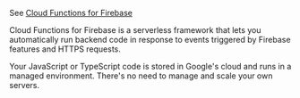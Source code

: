 See [Cloud Functions for Firebase](https://firebase.google.com/docs/functions)

Cloud Functions for Firebase is a serverless framework that lets you automatically run backend code in response to events triggered by Firebase features and HTTPS requests. 

Your JavaScript or TypeScript code is stored in Google's cloud and runs in a managed environment. There's no need to manage and scale your own servers.